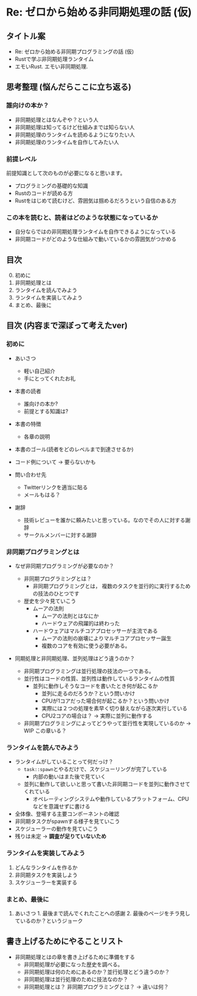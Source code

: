 # Re: ゼロから始める非同期処理の話 (仮)

## タイトル案
- Re: ゼロから始める非同期プログラミングの話 (仮)
- Rustで学ぶ非同期処理ランタイム
- エモいRust. エモい非同期処理.

## 思考整理 (悩んだらここに立ち返る)

### 誰向けの本か？
- 非同期処理とはなんぞや？という人
- 非同期処理は知ってるけど仕組みまでは知らない人
- 非同期処理のランタイムを読めるようになりたい人
- 非同期処理のランタイムを自作してみたい人

### 前提レベル
前提知識として次のものが必要になると思います。
- プログラミングの基礎的な知識
- Rustのコードが読める方
- Rustをはじめて読むけど、雰囲気は掴めるだろうという自信のある方

### この本を読むと、読者はどのような状態になっているか
- 自分ならではの非同期処理ランタイムを自作できるようになっている
- 非同期コードがどのような仕組みで動いているかの雰囲気がつかめる

## 目次

0. 初めに
1. 非同期処理とは
2. ランタイムを読んでみよう
3. ランタイムを実装してみよう
4. まとめ、最後に

## 目次 (内容まで深ぼって考えたver)

### 初めに
  - あいさつ
    - 軽い自己紹介
    - 手にとってくれたお礼
  - 本書の読者
    -  誰向けの本か?
    - 前提とする知識は?
  - 本書の特徴
    - 各章の説明
  - 本書のゴール(読者をどのレベルまで到達させるか)
  - コード例について -> 要らないかも
  - 問い合わせ先
    - Twitterリンクを適当に貼る
    - メールもはる？

  - 謝辞
    - 技術レビューを誰かに頼みたいと思っている。なのでその人に対する謝辞
    - サークルメンバーに対する謝辞

### 非同期プログラミングとは
  - なぜ非同期プログラミングが必要なのか？
    - 非同期プログラミングとは？
      - 非同期プログラミングとは， 複数のタスクを並行的に実行するための技法のひとつです
    - 歴史を少々見ていこう
      - ムーアの法則
        - ムーアの法則とはなにか
        - ハードウェアの飛躍的は終わった
      - ハードウェアはマルチコアプロセッサーが主流である
        - ムーアの法則の崩壊によりマルチコアプロセッサー誕生
        - 複数のコアを有効に使う必要がある。

  - 同期処理と非同期処理、並列処理はどう違うのか？
    - 非同期プログラミングは並行処理の技法の一つである。
    - 並行性はコードの性質、並列性は動作しているランタイムの性質
      - 並列に動作しそうなコードを書いたとき何が起こるか
        - 並列に走るのだろうか？という問いかけ
        - CPUが1コアだった場合何が起こるか？という問いかけ
        - 実際には２つの処理を素早く切り替えながら逐次実行している
        - CPU2コアの場合は？ -> 実際に並列に動作する
    - 非同期プログラミングによってどうやって並行性を実現しているのか -> WIP この章いる？

### ランタイムを読んでみよう
  - ランタイムがしていることって何だっけ？
    - `task::spawn`とやるだけで、スケジューリングが完了している
      - 内部の動いはまた後で見ていく
    - 並列に動作して欲しいと思って書いた非同期コードを並列に動作させてくれている
      - オペレーティングシステムや動作しているプラットフォーム、CPUなどを意識せずに書ける
  - 全体像、登場する主要コンポーネントの確認
  - 非同期タスクがspawnする様子を見ていこう
  - スケジューラーの動作を見ていこう
  - 残りは未定 -> **調査が足りていないため**

### ランタイムを実装してみよう
  1. どんなランタイムを作るか
  2. 非同期タスクを実装しよう
  3. スケジューラーを実装する

### まとめ、最後に
  1. あいさつ
    1. 最後まで読んでくれたことへの感謝
    2. 最後のページをチラ見しているのか？というジョーク


## 書き上げるためにやることリスト

- 非同期処理とはの章を書き上げるために準備をする
  - 非同期処理が必要になった歴史を調べる。
  - 非同期処理は何のためにあるのか？並行処理とどう違うのか？
  - 非同期処理は並行処理のために技法なのか？
  - 非同期処理とは？ 非同期プログラミングとは？ -> 違いは何？
